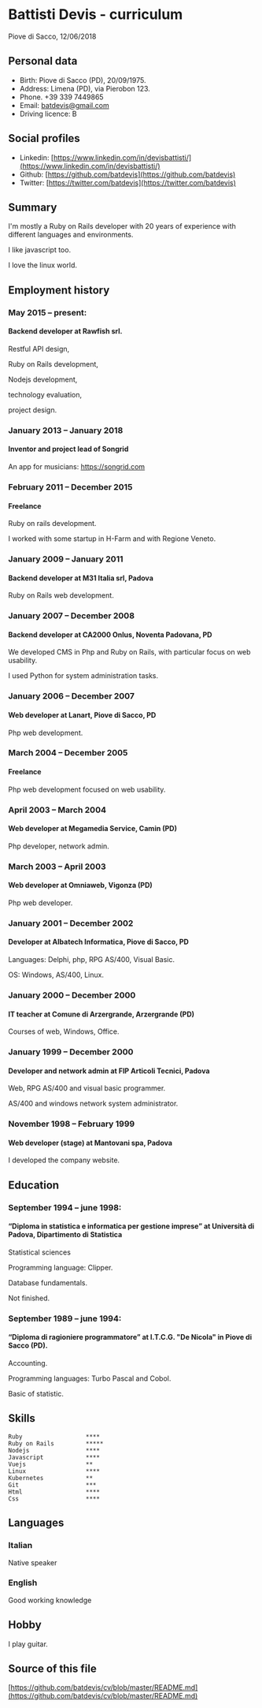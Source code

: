 # Battisti Devis - curriculum

Piove di Sacco, 12/06/2018

## Personal data
* Birth: Piove di Sacco (PD), 20/09/1975.
* Address: Limena (PD), via Pierobon 123.
* Phone. +39 339 7449865 
* Email: batdevis@gmail.com 
* Driving licence: B 

## Social profiles
* Linkedin: [https://www.linkedin.com/in/devisbattisti/](https://www.linkedin.com/in/devisbattisti/)
* Github: [https://github.com/batdevis](https://github.com/batdevis)
* Twitter: [https://twitter.com/batdevis](https://twitter.com/batdevis)

## Summary
I'm mostly a Ruby on Rails developer with 20 years of experience with different languages and environments. 

I like javascript too. 

I love the linux world.

## Employment history
### May 2015 – present:
#### Backend developer at Rawfish srl.
Restful API design,

Ruby on Rails development,

Nodejs development,

technology evaluation,

project design.

### January 2013 – January 2018
#### Inventor and project lead of Songrid
An app for musicians: https://songrid.com

### February 2011 – December 2015
#### Freelance
Ruby on rails development.

I worked with some startup in H-Farm and with Regione Veneto.

### January 2009 – January 2011
#### Backend developer at M31 Italia srl, Padova
Ruby on Rails web development.

### January 2007 – December 2008
#### Backend developer at CA2000 Onlus, Noventa Padovana, PD
We developed CMS in Php and Ruby on Rails, with particular focus on web usability.

I used Python for system administration tasks.

### January 2006 – December 2007
#### Web developer at Lanart, Piove di Sacco, PD
Php web development.

### March 2004 – December 2005
#### Freelance
Php web development focused on web usability.

### April 2003 – March 2004
#### Web developer at Megamedia Service, Camin (PD)
Php developer, network admin.

### March 2003 – April 2003
#### Web developer at Omniaweb, Vigonza (PD)
Php web developer.

### January 2001 – December 2002
#### Developer at Albatech Informatica, Piove di Sacco, PD
Languages: Delphi, php, RPG AS/400, Visual Basic.

OS: Windows, AS/400, Linux.

### January 2000 – December 2000
#### IT teacher at Comune di Arzergrande, Arzergrande (PD)
Courses of web, Windows, Office.

### January 1999 – December 2000
#### Developer and network admin at FIP Articoli Tecnici, Padova
Web, RPG AS/400 and visual basic programmer.

AS/400 and windows network system administrator.

### November 1998 – February 1999
#### Web developer (stage) at Mantovani spa, Padova
I developed the company website.

## Education
### September 1994 – june 1998:
#### “Diploma in statistica e informatica per gestione imprese” at Università di Padova, Dipartimento di Statistica
Statistical sciences

Programming language: Clipper.

Database fundamentals.

Not finished.

### September 1989 – june 1994: 
#### “Diploma di ragioniere programmatore” at I.T.C.G. "De Nicola" in Piove di Sacco (PD).
Accounting.

Programming languages: Turbo Pascal and Cobol.

Basic of statistic.

## Skills
```
Ruby                  ****
Ruby on Rails         *****
Nodejs                ****
Javascript            ****
Vuejs                 **
Linux                 ****
Kubernetes            **
Git                   ***
Html                  ****
Css                   ****
```

## Languages
### Italian
Native speaker

### English
Good working knowledge

## Hobby
I play guitar.

## Source of this file
[https://github.com/batdevis/cv/blob/master/README.md](https://github.com/batdevis/cv/blob/master/README.md)
